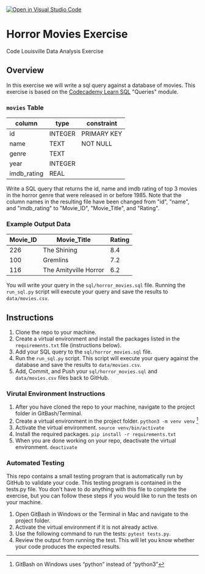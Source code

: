 [![Open in Visual Studio Code](https://classroom.github.com/assets/open-in-vscode-718a45dd9cf7e7f842a935f5ebbe5719a5e09af4491e668f4dbf3b35d5cca122.svg)](https://classroom.github.com/online_ide?assignment_repo_id=12146987&assignment_repo_type=AssignmentRepo)
# Horror Movies Exercise

Code Louisville Data Analysis Exercise

## Overview

In this exercise we will write a sql query against a database of movies. This 
exercise is based on the 
[Codecademy Learn SQL](https://www.codecademy.com/enrolled/courses/learn-sql) 
"Queries" module.

### `movies` Table
| column | type | constraint |
| ------ | ---- | ---------- |
| id | INTEGER | PRIMARY KEY |
| name | TEXT | NOT NULL |
| genre | TEXT | |
| year | INTEGER | |
| imdb_rating | REAL | |

Write a SQL query that returns the id, name and imdb rating of top 3 movies in 
the horror genre that were released in or before 1985. Note that the column 
names in the resulting file have been changed from "id", "name", and 
"imdb_rating" to "Movie_ID", "Movie_Title", and "Rating".

### Example Output Data

| Movie_ID | Movie_Title | Rating |
| -------- | ------ | ---- |
| 226 | The Shining | 8.4 |
| 100 | Gremlins | 7.2 |
| 116 | The Amityville Horror | 6.2 |

You will write your query in the `sql/horror_movies.sql` file. Running the 
`run_sql.py` script will execute your query and save the results to 
`data/movies.csv`.

## Instructions

1. Clone the repo to your machine.
1. Create a virtual environment and install the packages listed in the 
`requirements.txt` file (instructions below).
1. Add your SQL query to the `sql/horror_movies.sql` file.
1. Run the `run_sql.py` script. This script will execute your query against the 
database and save the results to `data/movies.csv`.
1. Add, Commit, and Push your `sql/horror_movies.sql` and `data/movies.csv` 
files back to GitHub.

###  Virutal Environment Instructions

1. After you have cloned the repo to your machine, navigate to the project 
folder in GitBash/Terminal.
1. Create a virtual environment in the project folder. `python3 -m venv venv` [^1]
1. Activate the virtual environment. `source venv/bin/activate`
1. Install the required packages. `pip install -r requirements.txt`
1. When you are done working on your repo, deactivate the virtual environment. 
`deactivate`

[^1]: GitBash on Windows uses “python” instead of “python3”

### Automated Testing

This repo contains a small testing program that is automatically run by GitHub 
to validate your code. This testing program is contained in the tests.py file. 
You don't have to do anything with this file to complete the exercise, but you 
can follow these steps if you would like to run the tests on your machine.

1. Open GitBash in Windows or the Terminal in Mac and navigate to the project 
folder.
1. Activate the virtual environment if it is not already active.
1. Use the following command to run the tests: `pytest tests.py`. 
1. Review the output from running the test. This will let you know whether your 
code produces the expected results.
